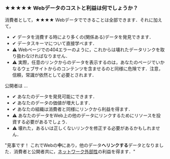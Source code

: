 ### <span class="stars-inline">&#x2605;&#x2605;&#x2605;&#x2605;&#x2605;</span> Webデータのコストと利益は何でしょうか？

消費者として，<span class="stars-inline">&#x2605;&#x2605;&#x2605;&#x2605;</span> Webデータでできることは全部できます．それに加えて，

- &#10004; データを消費する時により多くの(関係ある)データを発見できます．
- &#10004; データスキーマについて直接学べます．
- &#9888; Webページでの404エラーのように，これからは壊れたデータリンクを取り扱わなければなりません．
- &#9888; 実際，任意のリンクからのデータを表示するのは，あなたのページでいかなるウェブサイトからのコンテンツを含ませるのと同様に危険です．注意，信頼，常識が依然として必要とされます．

公開者は &hellip;

- &#10004; あなたのデータを発見可能にできます．
- &#10004; あなたのデータの価値が増大します．
- &#10004; あなたの組織は消費者と同様にリンクから利益を得ます．
- &#9888; あなたのデータをWeb上の他のデータにリンクするためにリソースを投資する必要があるでしょう．
- &#9888; 壊れた，あるいは正しくないリンクを修正する必要があるかもしれません．

"見事です！ これでWebの<strong>中</strong>にあり，他のデータ<strong>へリンクする</strong>データとなりました．消費者と公開者共に，[ネットワーク外部性](http://ja.wikipedia.org/wiki/%E3%83%8D%E3%83%83%E3%83%88%E3%83%AF%E3%83%BC%E3%82%AF%E5%A4%96%E9%83%A8%E6%80%A7 "ネットワーク外部性 - Wikipedia, フリー百科事典")の利益を得ます．"
